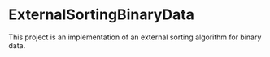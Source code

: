 # ExternalSortingBinaryData
This project is an implementation of an external sorting algorithm for binary data.
